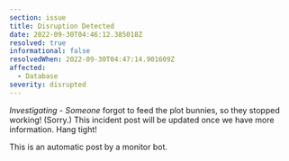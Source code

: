 ```yaml
---
section: issue
title: Disruption Detected
date: 2022-09-30T04:46:12.385018Z
resolved: true
informational: false
resolvedWhen: 2022-09-30T04:47:14.901609Z
affected:
  - Database
severity: disrupted
---
```

*Investigating* - _Someone_ forgot to feed the plot bunnies, so they stopped working! (Sorry.) This incident post will be updated once we have more information. Hang tight!

This is an automatic post by a monitor bot.
        